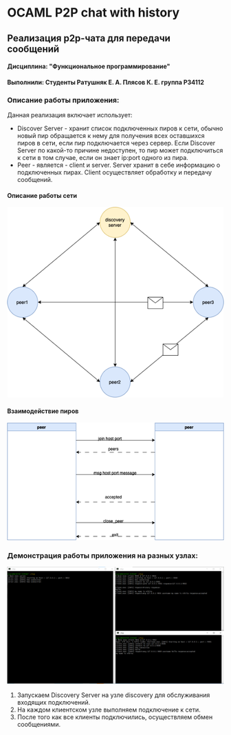 OCAML P2P chat with history
=====
## Реализация p2p-чата для передачи сообщений

#### Дисциплина: "Функциональное программирование"
#### Выполнили: Студенты Ратушняк Е. А. Плясов К. Е. группа P34112

### Описание работы приложения:

Данная реализация включает использует:
- Discover Server - хранит список подключенных пиров к сети, обычно новый пир обращается к нему для получения всех оставшихся пиров в сети, если пир подключается через сервер. Если Discover Server по какой-то причине недоступен, то пир может подключиться к сети в том случае, если он знает ip:port одного из пира.
- Peer - является - client и server. Server хранит в себе информацию о подключенных пирах. Client осуществляет обработку и передачу сообщений.

#### Описание работы сети
![Image alt](https://github.com/TimeToStop/p2p/blob/master/img/routing.png)

#### Взаимодействие пиров
![Image alt](https://github.com/TimeToStop/p2p/blob/master/img/interaction.png)

### Демонстрация работы приложения на разных узлах:
![Image alt](https://github.com/TimeToStop/p2p/blob/master/img/example.png)
1. Запускаем Discovery Server на узле discovery для обслуживания входящих подключений.
2. На каждом клиентском узле выполняем подключение к сети.
3. После того как все клиенты подключились, осуществляем обмен сообщениями.